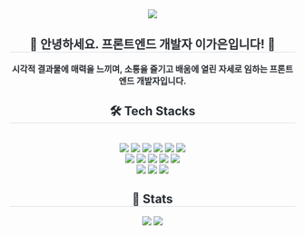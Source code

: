 <div align= "center">
   <img src="https://capsule-render.vercel.app/api?type=waving&color=gradient&customColorList=6,FFC0CB,B4D9EF&height=180&text=Welcome%20to%20Gaeun's%20GitHub&animation=fadeIn&fontColor=ffffff&fontSize=60" />
    </div>
    <div align= "center"> 
    <h2 style="border-bottom: 1px solid #d8dee4; color: #282d33;"> 👋 안녕하세요. 프론트엔드 개발자 이가은입니다! 👋  </h2>  
    <div style="font-weight: 700; font-size: 15px; text-align: center; color: #282d33;"> 시각적 결과물에 매력을 느끼며, 소통을 즐기고 배움에 열린 자세로 임하는 프론트엔드 개발자입니다.</li></li> </div> 
    </div>
    <div align= "center">
    <h2 style="border-bottom: 1px solid #d8dee4; color: #282d33;"> 🛠️ Tech Stacks </h2> <br> 
    <div style="margin: 0 auto; text-align: center;" align= "center"> <img src="https://img.shields.io/badge/CSS3-1572B6?style=for-the-badge&logo=CSS3&logoColor=white">
          <img src="https://img.shields.io/badge/Git-F05032?style=for-the-badge&logo=Git&logoColor=white">
          <img src="https://img.shields.io/badge/Github-181717?style=for-the-badge&logo=Github&logoColor=white">
          <img src="https://img.shields.io/badge/Javascript-F7DF1E?style=for-the-badge&logo=Javascript&logoColor=white">
          <img src="https://img.shields.io/badge/TypeScript-3178C6?style=for-the-badge&logo=typescript&logoColor=white">
          <img src="https://img.shields.io/badge/HTML5-E34F26?style=for-the-badge&logo=HTML5&logoColor=white">
          <br/><img src="https://img.shields.io/badge/Figma-F24E1E?style=for-the-badge&logo=Figma&logoColor=white">
          <img src="https://img.shields.io/badge/Linux-FCC624?style=for-the-badge&logo=Linux&logoColor=white">
          <img src="https://img.shields.io/badge/React-61DAFB?style=for-the-badge&logo=React&logoColor=white">
          <img src="https://img.shields.io/badge/React Query-FF4154?style=for-the-badge&logo=React Query&logoColor=white">
          <img src="https://img.shields.io/badge/Tailwind CSS-06B6D4?style=for-the-badge&logo=Tailwind CSS&logoColor=white">
          <br/><img src="https://img.shields.io/badge/Vercel-000000?style=for-the-badge&logo=Vercel&logoColor=white">
          <img src="https://img.shields.io/badge/Slack-4A154B?style=for-the-badge&logo=Slack&logoColor=white">
          <img src="https://img.shields.io/badge/Notion-000000?style=for-the-badge&logo=Notion&logoColor=white">
          </div>
    </div>
    <div align= "center"> 
  <h2 style="border-bottom: 1px solid #d8dee4; color: #282d33;"> 🏅 Stats </h2> 
<div align= "center"> 
  <img src="https://github-readme-stats.vercel.app/api?username=Commeci&bg_color=60,B4D9EF,FFB6C1&title_color=ffffff&text_color=ffffff&show_icons=true&icon_color=ffffff"/> 
  <img src="https://github-readme-stats.vercel.app/api/top-langs/?username=Commeci&layout=compact&bg_color=60,B4D9EF,FFB6C1&title_color=ffffff&text_color=ffffff"/> 
</div>

